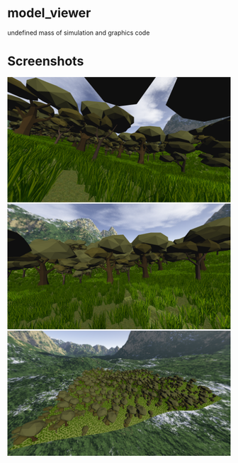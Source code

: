 # model_viewer
undefined mass of simulation and graphics code

# Screenshots
![First screenshot](screenshots/screenshot1.png)
![Second screenshot](screenshots/screenshot2.png)
![Third screenshot](screenshots/screenshot3.png)
